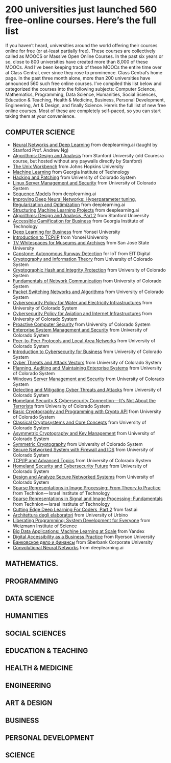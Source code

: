 # 200 universities just launched 560 free-online courses. Here’s the full list
If you haven’t heard, universities around the world offering their courses online for free (or at-least partially free). These courses are collectively called as MOOCS or Massive Open Online Courses. In the past six years or so, close to 800 universities have created more than 8,000 of these MOOCs. And I’ve been keeping track of these MOOCs the entire time over at Class Central, ever since they rose to prominence.  Class Central’s home page. In the past three month alone, more than 200 universities have announced 560 such free online courses. I’ve compiled this list below and categorized the courses into the following subjects: Computer Science, Mathematics, Programming, Data Science, Humanities, Social Sciences, Education & Teaching, Health & Medicine, Business, Personal Development, Engineering, Art & Design, and finally Science. Here’s the full list of new free online courses. Most of these are completely self-paced, so you can start taking them at your convenience.

## COMPUTER SCIENCE
* [Neural Networks and Deep Learning](https://www.coursera.org/learn/neural-networks-deep-learning) from deeplearning.ai (taught by Stanford Prof. Andrew Ng)
* [Algorithms: Design and Analysis](https://lagunita.stanford.edu/courses/course-v1:Engineering+Algorithms1+SelfPaced/about) from Stanford University (old Couresra course, but hosted without any paywalls directly by Stanford)
*  [The Unix Workbench](https://www.coursera.org/learn/unix) from Johns Hopkins University
*  [Machine Learning](https://www.edx.org/course/machine-learning-gtx-cs7641x) from Georgia Institute of Technology
*  [Hacking and Patching](https://www.coursera.org/learn/hacking-patching) from University of Colorado System
*  [Linux Server Management and Security](https://www.coursera.org/learn/linux-server-management-security) from University of Colorado System
*  [Sequence Models](https://www.coursera.org/learn/nlp-sequence-models) from deeplearning.ai
* [Improving Deep Neural Networks: Hyperparameter tuning, Regularization and Optimization](https://www.coursera.org/learn/deep-neural-network) from deeplearning.ai
*  [Structuring Machine Learning Projects](https://www.coursera.org/learn/machine-learning-projects) from deeplearning.ai
*  [Algorithms: Design and Analysis, Part 2](https://lagunita.stanford.edu/courses/course-v1:Engineering+Algorithms2+SelfPaced/about) from Stanford University
*  [Accessible Gamification for Business](https://www.edx.org/course/accessible-gamification-business-gtx-hdm1-1ax) from Georgia Institute of Technology
*  [Deep Learning for Business](https://www.coursera.org/learn/deep-learning-business) from Yonsei University
*  [Introduction to TCP/IP](https://www.coursera.org/learn/tcpip) from Yonsei University
* [TV Whitespaces for Museums and Archives](https://www.canvas.net/browse/sjsu/courses/tv-whitespace) from San Jose State University
*  [Capstone: Autonomous Runway Detection](https://www.coursera.org/learn/autonomous-runway-detection) for IoT from EIT Digital
*  [Cryptography and Information Theory](https://www.coursera.org/learn/crypto-info-theory) from University of Colorado System
*  [Cryptographic Hash and Integrity Protection](https://www.coursera.org/learn/cryptographic-hash-integrity-protection) from University of Colorado System
*  [Fundamentals of Network Communication](https://www.coursera.org/learn/fundamentals-network-communications) from University of Colorado System
*  [Packet Switching Networks and Algorithms](https://www.coursera.org/learn/packet-switching-networks-algorithms) from University of Colorado System
* [Cybersecurity Policy for Water and Electricity Infrastructures](https://www.coursera.org/learn/cybersecurity-policy-water-electricity) from University of Colorado System
* [Cybersecurity Policy for Aviation and Internet Infrastructures](https://www.coursera.org/learn/cybersecurity-policy-aviation-internet) from University of Colorado System 
*  [Proactive Computer Security](https://www.coursera.org/learn/proactive-computer-security) from University of Colorado System
*  [Enterprise System Management and Security](https://www.coursera.org/learn/enterprise-system-management-security) from University of Colorado System
*  [Peer-to-Peer Protocols and Local Area Networks](https://www.coursera.org/learn/peer-to-peer-protocols-local-area-networks) from University of Colorado System
*  [Introduction to Cybersecurity for Business](https://www.coursera.org/learn/intro-cyber-security-business) from University of Colorado System
* [Cyber Threats and Attack Vectors](https://www.coursera.org/learn/cyber-threats-attack-vectors) from University of Colorado System
*  [Planning, Auditing and Maintaining Enterprise Systems](https://www.coursera.org/learn/planning-auditing-maintaining-enterprise-systems) from University of Colorado System
*  [Windows Server Management and Security](https://www.coursera.org/learn/windows-server-management-security) from University of Colorado System
*  [Detecting and Mitigating Cyber Threats and Attacks](https://www.coursera.org/learn/detecting-cyber-attacks) from University of Colorado System
*  [Homeland Security & Cybersecurity Connection — It’s Not About the Terrorists](https://www.coursera.org/learn/homeland-security-cybersecurity-connection) from University of Colorado System
*  [Basic Cryptography and Programming with Crypto API](https://www.coursera.org/learn/basic-cryptography-and-crypto-api) from University of Colorado System
* [Classical Cryptosystems and Core Concepts](https://www.coursera.org/learn/classical-cryptosystems) from University of Colorado System
*  [Asymmetric Cryptography and Key Management](https://www.coursera.org/learn/asymmetric-crypto) from University of Colorado System
*  [Symmetric Cryptography](https://www.coursera.org/learn/symmetric-crypto) from University of Colorado System
*  [Secure Networked System with Firewall and IDS](https://www.coursera.org/learn/secure-networked-system-with-firewall-ids) from University of Colorado System
*  [TCP/IP and Advanced Topics](https://www.coursera.org/learn/tcp-ip-advanced) from University of Colorado System
*  [Homeland Security and Cybersecurity Future](https://www.coursera.org/learn/homeland-security-cybersecurity-future) from University of Colorado System
* [Design and Analyze Secure Networked Systems](https://www.coursera.org/learn/design-secure-networked-systems) from University of Colorado System
*  [Sparse Representations in Image Processing: From Theory to Practice](https://www.edx.org/course/sparse-representations-image-processing-israelx-236862-2x) from Technion — Israel Institute of Technology
*  [Sparse Representations in Signal and Image Processing: Fundamentals](https://www.edx.org/course/sparse-representations-signal-image-israelx-236862-1x) from Technion — Israel Institute of Technology
*  [Cutting Edge Deep Learning For Coders, Part 2](http://course.fast.ai/part2.html) from fast.ai
*  [Architettura degli elaboratori](https://platform.europeanmoocs.eu/course_architettura_degli_elaboratori) from University of Urbino
*  [Liberating Programming: System Development for Everyone](https://www.edx.org/course/liberating-programming-system-israelx-libprogx) from Weizmann Institute of Science
* [Big Data Applications: Machine Learning at Scale](https://www.coursera.org/learn/machine-learning-applications-big-data) from Yandex
* [Digital Accessibility as a Business Practice](https://www.canvas.net/browse/ryersonu/courses/digital-accessibility) from Ryerson University
* [Банковское дело и финансы](https://www.coursera.org/learn/bankovskoye-delo-finansy) from Sberbank Corporate University
* [Convolutional Neural Networks](https://www.coursera.org/learn/convolutional-neural-networks) from deeplearning.ai

## MATHEMATICS.
## PROGRAMMING
## DATA SCIENCE
## HUMANITIES
## SOCIAL SCIENCES
## EDUCATION & TEACHING
## HEALTH & MEDICINE
## ENGINEERING
## ART & DESIGN
## BUSINESS
## PERSONAL DEVELOPMENT
## SCIENCE

